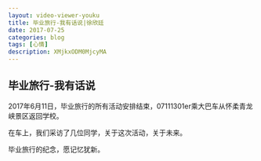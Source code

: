 ```yaml
---
layout: video-viewer-youku
title: 毕业旅行-我有话说|徐欣廷
date: 2017-07-25
categories: blog
tags: [心情]
description: XMjkxODM0MjcyMA
---
```


## 毕业旅行-我有话说

2017年6月11日，毕业旅行的所有活动安排结束，07111301er乘大巴车从怀柔青龙峡景区返回学校。

在车上，我们采访了几位同学，关于这次活动，关于未来。

毕业旅行的纪念，愿记忆犹新。